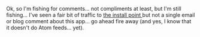 Ok, so I'm fishing for comments... not compliments at least, but I'm still fishing... I've seen a fair bit of traffic to [the install point ](http://blogs.duncanmackenzie.net/duncanma/archive/2005/12/07/3360.aspx)but not a single email or blog comment about this app... go ahead fire away (and yes, I know that it doesn't do Atom feeds... yet).